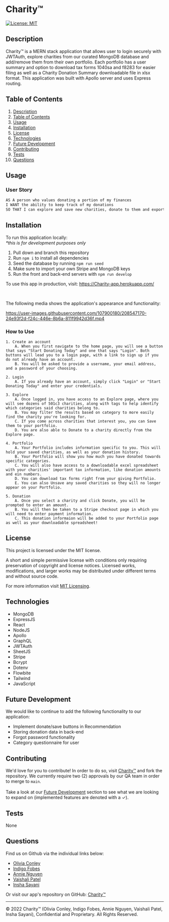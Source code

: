 # Charity&trade; 
[![License: MIT](https://img.shields.io/badge/License-MIT-yellow.svg)](https://opensource.org/licenses/MIT)
## Description

Charity™ is a MERN stack application that allows user to login securely with JWTAuth, explore charities from our curated MongoDB database and add/remove them from their own portfolio. Each portfolio has a user summary and option to download tax forms 1040sa and f8283 for easier filing as well as a Charity Donation Summary downloadable file in xlsx format. This application was built with Apollo server and uses Express routing. 

## Table of Contents
1. [Description](#description)
2. [Table of Contents](#table-of-contents)
3. [Usage](#usage)
4. [Installation](#installation)
5. [License](#license)
6. [Technologies](#technologies)
7. [Future Development](#future-development)
8. [Contributing](#contributing)
9. [Tests](#tests)
10. [Questions](#questions)

## Usage
### User Story

```md
AS A person who values donating a portion of my finances
I WANT the ability to keep track of my donations
SO THAT I can explore and save new charities, donate to them and export donation data for tax filing
```

## Installation
To run this application locally: <br/>
_*this is for development purposes only_

1. Pull down and branch this repository
2. Run ```npm i``` to install all dependencies
3. Seed the database by running ```npm run seed```
4. Make sure to import your own Stripe and MongoDB keys
4. Run the front and back-end servers with ```npm run develop```

To use this app in production, visit: https://Charity-app.herokuapp.com/

<br/>

The following media shows the application's appearance and functionality: 



https://user-images.githubusercontent.com/107900180/208547170-24e93f2d-f24c-446e-8b6a-811f9942d36f.mp4


### How to Use

    1. Create an account
        A. When you first navigate to the home page, you will see a button that says "Start Donating Today" and one that says "Login". Both buttons will lead you to a login page, with a link to sign up if you do not already have an account.
        B. You will be asked to provide a username, your email address, and a password of your choosing.

    2. Login
        A. If you already have an account, simply click "Login" or "Start Donating Today" and enter your credentials.

    3. Explore
        A. Once logged in, you have access to an Explore page, where you will see dozens of 501c3 charities, along with tags to help identify which categories said charities belong to.
        B. You may filter the results based on category to more easily find the charity you're looking for.
        C. If you come across charities that interest you, you can Save them to your portfolio.
        D. You are also able to Donate to a charity directly from the Explore page.

    4. Portfolio
        A. Your Portfolio includes information specific to you. This will hold your saved charities, as well as your donation history.
        B. Your Portfolio will show you how much you have donated towards specific categories.
        C. You will also have access to a downloadable excel spreadsheet with your charities' important tax information, like donation amounts and ein numbers.
        D. You can download tax forms right from your giving Portfolio.
        E. You can also Unsave any saved charities so they will no longer appear on your Portfolio.

    5. Donation
        A. Once you select a charity and click Donate, you will be prompted to enter an amount.
        B. You will then be taken to a Stripe checkout page in which you will need to enter payment information.
        C. This donation informaion will be added to your Portfolio page as well as your downloadable spreadsheet!


## License 
This project is licensed under the MIT license.

A short and simple permissive license with conditions only requiring preservation of copyright and license notices. Licensed works, modifications, and larger works may be distributed under different terms and without source code.<p />For more information visit [MIT Licensing](https://choosealicense.com/licenses/mit/).


## Technologies
* MongoDB
* ExpressJS
* React
* NodeJS
* Apollo
* GraphQL
* JWTAuth
* SheetJS
* Stripe
* Bcrypt
* Dotenv
* Flowbite
* Tailwind
* JavaScript


## Future Development
We would like to continue to add the following functionality to our application:
* Implement donate/save buttons in Recommendation
* Storing donation data in back-end
* Forgot password functionality
* Category questionnaire for user 


## Contributing
We'd love for you to contribute! In order to do so, visit [Charity&trade;](https://github.com/Charity-app/Charity) and fork the repository. We currently require two (2) approvals by our QA team in order to merge to ```main```. <br/><br/> Take a look at our [Future Development](#future-development) section to see what we are looking to expand on (implemented features are denoted with a &check;).


## Tests
None

## Questions
Find us on Github via the individual links below:
* [Olivia Conley](https://github.com/oliviaconley)<br>
* [Indigo Fobes](https://github.com/IndigoFobes)<br>
* [Annie Nguyen](https://github.com/mnghinguyen)<br>
* [Vaishali Patel](https://github.com/VaishaliQA)<br>
* [Insha Sayani](https://github.com/isayani)

Or visit our app's repository on GitHub:
[Charity&trade;](https://github.com/Charity-app/Charity)

---
© 2022 Charity&trade; (Olivia Conley, Indigo Fobes, Annie Nguyen, Vaishali Patel, Insha Sayani), Confidential and Proprietary. All Rights Reserved.
